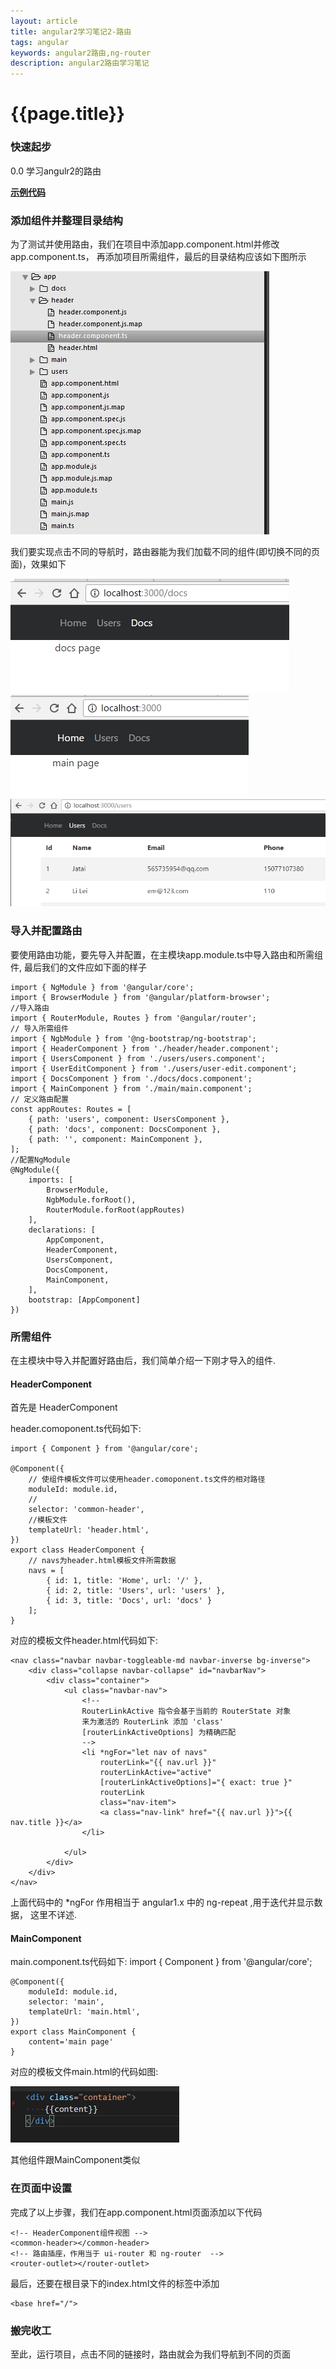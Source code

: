 ```yaml
--- 
layout: article 
title: angular2学习笔记2-路由
tags: angular
keywords: angular2路由,ng-router
description: angular2路由学习笔记
---
```

# {{page.title}}

### 快速起步 ###

0.0 学习angulr2的路由

 **[示例代码](https://github.com/ytmjatai/angular2Demo)**

### 添加组件并整理目录结构 ###
为了测试并使用路由，我们在项目中添加app.component.html并修改app.component.ts，
再添加项目所需组件，最后的目录结构应该如下图所示

![目录结构图](/assets/images/angular2-router1.png)

我们要实现点击不同的导航时，路由器能为我们加载不同的组件(即切换不同的页面)，效果如下

![主页效果图](/assets/images/angular2-router2.png)
![文档页效果图](/assets/images/angular2-router3.png)
![用户页效果图](/assets/images/angular2-router4.png)

### 导入并配置路由 ###
要使用路由功能，要先导入并配置，在主模块app.module.ts中导入路由和所需组件,
最后我们的文件应如下面的样子

    import { NgModule } from '@angular/core';
    import { BrowserModule } from '@angular/platform-browser';
    //导入路由
    import { RouterModule, Routes } from '@angular/router';
    // 导入所需组件
    import { NgbModule } from '@ng-bootstrap/ng-bootstrap';
    import { HeaderComponent } from './header/header.component';
    import { UsersComponent } from './users/users.component';
    import { UserEditComponent } from './users/user-edit.component';
    import { DocsComponent } from './docs/docs.component';
    import { MainComponent } from './main/main.component';
    // 定义路由配置
    const appRoutes: Routes = [
        { path: 'users', component: UsersComponent },
        { path: 'docs', component: DocsComponent },
        { path: '', component: MainComponent },
    ];
    //配置NgModule
    @NgModule({
        imports: [
            BrowserModule,
            NgbModule.forRoot(),
            RouterModule.forRoot(appRoutes)
        ],
        declarations: [
            AppComponent,
            HeaderComponent,
            UsersComponent,
            DocsComponent,
            MainComponent,
        ],
        bootstrap: [AppComponent]
    })

### 所需组件 ###
在主模块中导入并配置好路由后，我们简单介绍一下刚才导入的组件.
#### HeaderComponent ####
首先是 HeaderComponent

header.comoponent.ts代码如下:

    import { Component } from '@angular/core';

    @Component({
        // 使组件模板文件可以使用header.comoponent.ts文件的相对路径
        moduleId: module.id,
        // 
        selector: 'common-header',
        //模板文件
        templateUrl: 'header.html',
    })
    export class HeaderComponent {
        // navs为header.html模板文件所需数据
        navs = [
            { id: 1, title: 'Home', url: '/' },
            { id: 2, title: 'Users', url: 'users' },
            { id: 3, title: 'Docs', url: 'docs' }
        ];
    }

对应的模板文件header.html代码如下:

    <nav class="navbar navbar-toggleable-md navbar-inverse bg-inverse">
        <div class="collapse navbar-collapse" id="navbarNav">
            <div class="container">
                <ul class="navbar-nav">
                    <!--
                    RouterLinkActive 指令会基于当前的 RouterState 对象
                    来为激活的 RouterLink 添加 'class'
                    [routerLinkActiveOptions] 为精确匹配
                    -->
                    <li *ngFor="let nav of navs" 
                        routerLink="{{ nav.url }}" 
                        routerLinkActive="active"
                        [routerLinkActiveOptions]="{ exact: true }"
                        routerLink 
                        class="nav-item">
                        <a class="nav-link" href="{{ nav.url }}">{{ nav.title }}</a>
                    </li>

                </ul>
            </div>
        </div>
    </nav>

上面代码中的 *ngFor 作用相当于 angular1.x 中的 ng-repeat ,用于迭代并显示数据，
这里不详述.

#### MainComponent ####

main.component.ts代码如下:
    import { Component } from '@angular/core';

    @Component({
        moduleId: module.id,
        selector: 'main',
        templateUrl: 'main.html',
    })
    export class MainComponent {
        content='main page'
    }

对应的模板文件main.html的代码如图:

![main模板代码图](/assets/images/angular2-router5.png)

其他组件跟MainComponent类似

### 在页面中设置 ###
完成了以上步骤，我们在app.component.html页面添加以下代码

    <!-- HeaderComponent组件视图 -->
    <common-header></common-header>
    <!-- 路由插座，作用当于 ui-router 和 ng-router  --> 
    <router-outlet></router-outlet>

最后，还要在根目录下的index.html文件的<head>标签中添加

    <base href="/">

### 搬完收工 ###
至此，运行项目，点击不同的链接时，路由就会为我们导航到不同的页面



